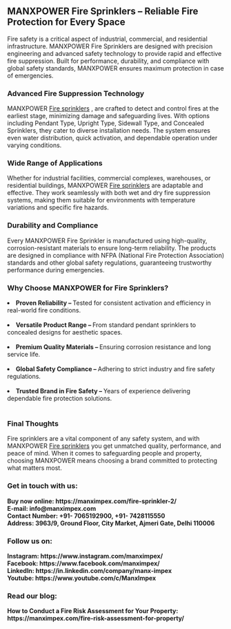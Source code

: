 <h2>MANXPOWER Fire Sprinklers – Reliable Fire Protection for Every Space</h2>
Fire safety is a critical aspect of industrial, commercial, and residential infrastructure. MANXPOWER Fire Sprinklers are designed with precision engineering and advanced safety technology to provide rapid and effective fire suppression. Built for performance, durability, and compliance with global safety standards, MANXPOWER ensures maximum protection in case of emergencies.<br>
<h3>Advanced Fire Suppression Technology</h3>
MANXPOWER <a href="https://manximpex.com/fire-sprinkler-2/" title="Fire sprinklers" alt"Fire sprinklers" <a>Fire sprinklers</a> , are crafted to detect and control fires at the earliest stage, minimizing damage and safeguarding lives. With options including Pendant Type, Upright Type, Sidewall Type, and Concealed Sprinklers, they cater to diverse installation needs. The system ensures even water distribution, quick activation, and dependable operation under varying conditions.<br>
<h3>Wide Range of Applications</h3>
Whether for industrial facilities, commercial complexes, warehouses, or residential buildings, MANXPOWER <a href="https://manximpex.com/fire-sprinkler-2/" title="Fire sprinklers" alt"Fire sprinklers" <a>Fire sprinklers</a> are adaptable and effective. They work seamlessly with both wet and dry fire suppression systems, making them suitable for environments with temperature variations and specific fire hazards.<br>
<h3>Durability and Compliance</h3>
Every MANXPOWER Fire Sprinkler is manufactured using high-quality, corrosion-resistant materials to ensure long-term reliability. The products are designed in compliance with NFPA (National Fire Protection Association) standards and other global safety regulations, guaranteeing trustworthy performance during emergencies.<br>
<h3>
Why Choose MANXPOWER for Fire Sprinklers?</h3>
<li><b>Proven Reliability – </b>Tested for consistent activation and efficiency in real-world fire conditions.</li><br>
<li><b>Versatile Product Range – </b>From standard pendant sprinklers to concealed designs for aesthetic spaces.</li><br>
<li><b>Premium Quality Materials – </b>Ensuring corrosion resistance and long service life.</li><br>
<li><b>Global Safety Compliance – </b>Adhering to strict industry and fire safety regulations.</li><br>
<li><b>Trusted Brand in Fire Safety – </b>Years of experience delivering dependable fire protection solutions.</li><br>
<h3>Final Thoughts</h3>
Fire sprinklers are a vital component of any safety system, and with MANXPOWER <a href="https://manximpex.com/fire-sprinkler-2/" title="Fire sprinklers" alt"Fire sprinklers" <a>Fire sprinklers</a> you get unmatched quality, performance, and peace of mind. When it comes to safeguarding people and property, choosing MANXPOWER means choosing a brand committed to protecting what matters most.<br>
<h3>Get in touch with us:</h3>
<b>Buy now online: https://manximpex.com/fire-sprinkler-2/  </b><br>
<b>E-mail: info@manximpex.com </b><br>
<b>Contact Number: +91- 7065192900, +91- 7428115550</b><br>
<b>Address: 3963/9, Ground Floor, City Market, Ajmeri Gate, Delhi 110006 </b><br>
<h3>Follow us on:</h3>
<b>Instagram: https://www.instagram.com/manximpex/ </b><br>
<b>Facebook: https://www.facebook.com/manximpex/ </b><br>
<b>LinkedIn: https://in.linkedin.com/company/manx-impex </b><br>
<b>Youtube: https://www.youtube.com/c/ManxImpex  </b><br>
<h3>Read our blog:</h3>
<b>How to Conduct a Fire Risk Assessment for Your Property: https://manximpex.com/fire-risk-assessment-for-property/  </b>
